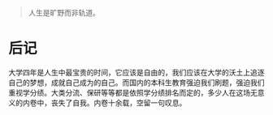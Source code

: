 > 人生是旷野而非轨道。

# **后记**

大学四年是人生中最宝贵的时间，它应该是自由的，我们应该在大学的沃土上追逐自己的梦想，成就自己成为的自己。而国内的本科生教育强迫我们刷题，强迫我们重视学分绩。大类分流、保研等等都是依照学分绩排名而定的，多少人在这场无意义的内卷中，丧失了自我。内卷十余载，空留一句叹息。

